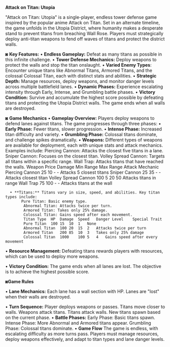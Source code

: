 **Attack on Titan: Utopia**

"Attack on Titan: Utopia" is a single-player, endless tower defense game inspired by the popular anime Attack on Titan. Set in an alternate timeline, the game unfolds in the Utopia District, where humanity makes a desperate stand to prevent titans from breaching Wall Rose. Players must strategically deploy anti-titan weapons to fend off waves of titans and protect the district walls.

◙ **Key Features:**
  • **Endless Gameplay:** Defeat as many titans as possible in this infinite challenge.
  • **Tower Defense Mechanics:** Deploy weapons to protect the walls and stop the titan onslaught.
  • **Varied Enemy Types**: Encounter unique titans like Abnormal Titans, Armored Titans, and the colossal Colossal Titan, each with distinct stats and abilities.
  • **Strategic Depth:** Manage resources, deploy weapons, and monitor danger levels across multiple battlefield lanes.
  • **Dynamic Phases:** Experience escalating intensity through Early, Intense, and Grumbling battle phases.
  • **Victory Condition:** Survive and accumulate the highest score possible by defeating titans and protecting the Utopia District walls. The game ends when all walls are destroyed.

◙ **Game Mechanics**
  • **Gameplay Overview:**
    Players deploy weapons to defend lanes against titans. The game progresses through three phases:
      • **Early Phase:** Fewer titans, slower progression.
      • **Intense Phase:** Increased titan difficulty and variety.
      • **Grumbling Phase:** Colossal titans dominate, and challenge spikes dramatically.
      • **Weapons:** Different types of weapons are available for deployment, each with unique stats and attack mechanics. Examples include:
          Piercing Cannon: Attacks the closest five titans in a lane.
          Sniper Cannon: Focuses on the closest titan.
          Volley Spread Cannon: Targets all titans within a specific range.
          Wall Trap: Attacks titans that have reached the walls.
          Weapon	Price	Damage	Min Range	Max Range	Attack Mechanic
          Piercing Cannon	25	10	-	-	Attacks 5 closest titans
          Sniper Cannon	25	35	-	-	Attacks closest titan
          Volley Spread Cannon	100	5	20	50	Attacks titans in range
          Wall Trap	75	100	-	-	Attacks titans at the wall

      • **Titans:** Titans vary in size, speed, and abilities. Key titan types include:
           Pure Titan: Basic enemy type.
            Abnormal Titan: Attacks twice per turn.
            Armored Titan: Takes only 25% damage.
            Colossal Titan: Gains speed after each movement.
            Titan Type	HP	Damage	Speed	Danger Level	Special Trait
            Pure Titan	100	15	10	1	None
            Abnormal Titan	100	20	15	2	Attacks twice per turn
            Armored Titan	200	85	10	3	Takes only 25% damage
            Colossal Titan	1000	100	5	4	Gains speed after every movement
• **Resource Management:**
    Defeating titans rewards players with resources, which can be used to deploy more weapons.

• **Victory Condition:**
    The game ends when all lanes are lost. The objective is to achieve the highest possible score.

◙**Game Rules**

• **Lane Mechanics:**
    Each lane has a wall section with HP.
    Lanes are "lost" when their walls are destroyed.

• **Turn Sequence:**
  Player deploys weapons or passes.
  Titans move closer to walls.
  Weapons attack titans.
  Titans attack walls.
  New titans spawn based on the current phase.
• **Battle Phases:**
  Early Phase: Basic titans spawn.
  Intense Phase: More Abnormal and Armored titans appear.
  Grumbling Phase: Colossal titans dominate.
• **Game Flow**
  The game is endless, with escalating difficulty as more turns pass.
  Players must manage resources, deploy weapons effectively, and adapt to titan types and lane danger levels.
